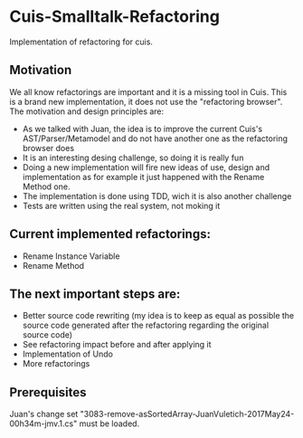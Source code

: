 # Cuis-Smalltalk-Refactoring
Implementation of refactoring for cuis.

## Motivation
We all know refactorings are important and it is a missing tool in Cuis.
This is a brand new implementation, it does not use the "refactoring browser". 
The motivation and design principles are:
- As we talked with Juan, the idea is to improve the current Cuis's AST/Parser/Metamodel and do not have another one as the refactoring browser does
- It is an interesting desing challenge, so doing it is really fun
- Doing a new implementation will fire new ideas of use, design and implementation as for example it just happened with the Rename Method one.
- The implementation is done using TDD, wich it is also another challenge
- Tests are written using the real system, not moking it

## Current implemented refactorings:
- Rename Instance Variable
- Rename Method

## The next important steps are:
- Better source code rewriting (my idea is to keep as equal as possible the source code generated after the refactoring regarding the original source code)
- See refactoring impact before and after applying it
- Implementation of Undo
- More refactorings

## Prerequisites
Juan's change set "3083-remove-asSortedArray-JuanVuletich-2017May24-00h34m-jmv.1.cs" must be loaded.
